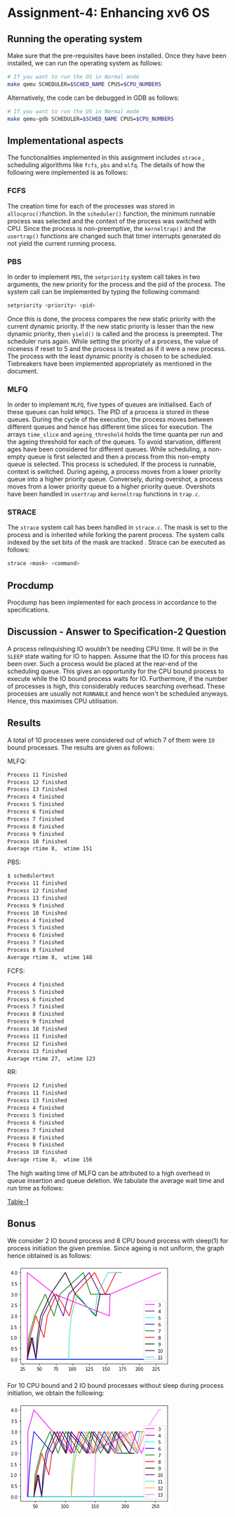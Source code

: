 # Assignment-4: Enhancing xv6 OS

## Running the operating system

Make sure that the pre-requisites have been installed. Once they have been installed, we can run the operating system as follows:

```bash
# If you want to run the OS in Normal mode
make qemu SCHEDULER=$SCHED_NAME CPUS=$CPU_NUMBERS
```

Alternatively, the code can be debugged in GDB as follows:

```bash
# If you want to run the OS in Normal mode
make qemu-gdb SCHEDULER=$SCHED_NAME CPUS=$CPU_NUMBERS
```

## Implementational aspects

The functionalities implemented in this assignment includes `strace` , scheduling algorithms like `fcfs`, `pbs` and `mlfq`. The details of how the following were implemented is as follows:

### FCFS

The creation time for each of the processes was stored in `allocproc()`function. In the `scheduler()` function, the minimum runnable process was selected and the context of the process was switched with CPU. Since the process is non-preemptive, the `kerneltrap()` and the `usertrap()` functions are changed such that timer interrupts generated do not yield the current running process.

### PBS

In order to implement `PBS`, the `setpriority` system call takes in two arguments, the new priority for the process and the pid of the process. The system call can be implemented by typing the following command:

```bash
setpriority <priority> <pid>
```

Once this is done, the process compares the new static priority with the current dynamic priority. If the new static priority is lesser than the new dynamic priority, then `yield()` is called and the process is preempted. The scheduler runs again. While setting the priority of a process, the value of niceness if reset to 5 and the process is treated as if it were a new process. The process with the least dynamic priority is chosen to be scheduled. Tiebreakers have been implemented appropriately as mentioned in the document. 

### MLFQ

In order to implement `MLFQ`, five types of queues are initialised. Each of these queues can hold `NPROCS`. The PID of a process is stored in these queues. During the cycle of the execution, the process moves between different queues and hence has different time slices for execution. The arrays `time_slice` and `ageing_threshold` holds the time quanta per run and the ageing threshold for each of the queues. To avoid starvation, different ages have been considered for different queues. While scheduling, a non-empty queue is first selected and then a process from this non-empty queue is selected. This process is scheduled. If the process is runnable, context is switched. During ageing, a process moves from a lower priority queue into a higher priority queue. Conversely, during overshot, a process moves from a lower priority queue to a higher priority queue. Overshots have been handled in `usertrap` and `kerneltrap` functions in `trap.c`. 

### STRACE

The `strace` system call has been handled in `strace.c`. The mask is set to the process and is inherited while forking the parent process. The system calls indexed by the set bits of the mask are tracked . Strace can be executed as follows:

```bash
strace <mask> <command>
```

## Procdump

Procdump has been implemented for each process in accordance to the specifications.

## Discussion - Answer to Specification-2 Question

A process relinquishing IO wouldn't be needing CPU time. It will be in the `SLEEP` state waiting for IO to happen. Assume that the IO for this process has been over. Such a process would be placed at the rear-end of the scheduling queue. This gives an opportunity for the CPU bound process to execute while the IO bound process waits for IO. Furthermore, if the number of processes is high, this considerably reduces searching overhead. These processes are usually not `RUNNABLE` and hence won't be scheduled anyways. Hence, this maximises CPU utilisation. 

## Results

A total of 10 processes were considered out of which 7 of them were `IO` bound processes. The results are given as follows:

MLFQ:

```bash
Process 11 finished 
Process 12 finished 
Process 13 finished 
Process 4 finished 
Process 5 finished 
Process 6 finished 
Process 7 finished 
Process 8 finished 
Process 9 finished 
Process 10 finished 
Average rtime 8,  wtime 151
```

PBS:

```bash
$ schedulertest
Process 11 finished 
Process 12 finished 
Process 13 finished 
Process 9 finished 
Process 10 finished 
Process 4 finished 
Process 5 finished 
Process 6 finished 
Process 7 finished 
Process 8 finished 
Average rtime 8,  wtime 148
```

FCFS:

```bash
Process 4 finished 
Process 5 finished 
Process 6 finished 
Process 7 finished 
Process 8 finished 
Process 9 finished 
Process 10 finished 
Process 11 finished 
Process 12 finished 
Process 13 finished 
Average rtime 27,  wtime 123
```

RR:

```bash
Process 12 finished 
Process 11 finished 
Process 13 finished 
Process 4 finished 
Process 5 finished 
Process 6 finished 
Process 7 finished 
Process 8 finished 
Process 9 finished 
Process 10 finished 
Average rtime 8,  wtime 156
```

The high waiting time of MLFQ can be attributed to a high overhead in queue insertion and queue deletion.  We tabulate the average wait time and run time as follows:

[Table-1](https://www.notion.so/3d42b1ccbb3a4e338db120df7444626f)

## Bonus

We consider 2 IO bound process and 8 CPU bound process with sleep(1) for process initiation the given premise. Since ageing is not uniform, the graph hence obtained is as follows:

![Untitled](Assignment-4%20Enhancing%20xv6%20OS%20289e7d8501ee40849ba7df7fd51ab1b5/Untitled.png)

For 10 CPU bound and 2 IO bound processes without sleep during process initiation, we obtain the following:

![Untitled](Assignment-4%20Enhancing%20xv6%20OS%20289e7d8501ee40849ba7df7fd51ab1b5/Untitled%201.png)